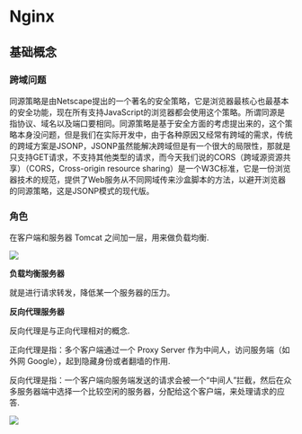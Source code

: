 # Nginx

## 基础概念

### 跨域问题

同源策略是由Netscape提出的一个著名的安全策略，它是浏览器最核心也最基本的安全功能，现在所有支持JavaScript的浏览器都会使用这个策略。所谓同源是指协议、域名以及端口要相同。同源策略是基于安全方面的考虑提出来的，这个策略本身没问题，但是我们在实际开发中，由于各种原因又经常有跨域的需求，传统的跨域方案是JSONP，JSONP虽然能解决跨域但是有一个很大的局限性，那就是只支持GET请求，不支持其他类型的请求，而今天我们说的CORS（跨域源资源共享）（CORS，Cross-origin resource sharing）是一个W3C标准，它是一份浏览器技术的规范，提供了Web服务从不同网域传来沙盒脚本的方法，以避开浏览器的同源策略，这是JSONP模式的现代版。

### 角色

在客户端和服务器 Tomcat 之间加一层，用来做负载均衡.

![](https://cjpark-1304138896.cos.ap-guangzhou.myqcloud.com/note_img/nginx.webp)

**负载均衡服务器**

就是进行请求转发，降低某一个服务器的压力。

**反向代理服务器**

反向代理是与正向代理相对的概念. 

正向代理是指：多个客户端通过一个 Proxy Server 作为中间人，访问服务端（如外网 Google），起到隐藏身份或者翻墙的作用.

反向代理是指：一个客户端向服务端发送的请求会被一个“中间人”拦截，然后在众多服务器端中选择一个比较空闲的服务器，分配给这个客户端，来处理请求的应答.

![](https://cjpark-1304138896.cos.ap-guangzhou.myqcloud.com/note_img/rev_proxy.webp)

